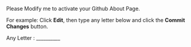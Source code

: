 Please Modify me to activate your Github About Page.

For example: Click **Edit**, then type any letter below and click the **Commit Changes** button.

Any Letter : __________
